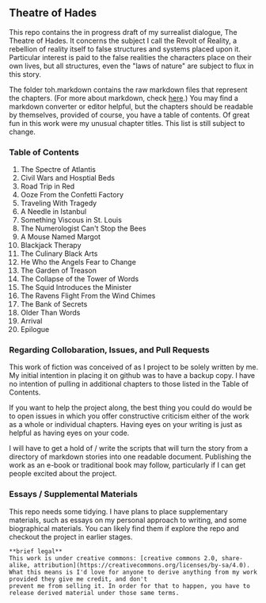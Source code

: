 ## Theatre of Hades

This repo contains the in progress draft of my surrealist dialogue, The Theatre of Hades. It concerns the subject I call the Revolt of Reality, a rebellion of reality itself to false structures and systems placed upon it. Particular interest is paid to the false realities the characters place on their own lives, but all structures, even the "laws of nature" are subject to flux in this story.

The folder toh.markdown contains the raw markdown files that represent the chapters. (For more about markdown, check [here](https://www.markdown.com).) You may find a markdown converter or editor helpful, but the chapters should be readable by themselves, provided of course, you have a table of contents. Of great fun in this work were my unusual chapter titles. This list is still subject to change.

### Table of Contents

1. The Spectre of Atlantis
2. Civil Wars and Hosptial Beds
3. Road Trip in Red
4. Ooze From the Confetti Factory
5. Traveling With Tragedy
6. A Needle in Istanbul
7. Something Viscous in St. Louis
8. The Numerologist Can't Stop the Bees
9. A Mouse Named Margot
10. Blackjack Therapy
11. The Culinary Black Arts
11. He Who the Angels Fear to Change
12. The Garden of Treason
13. The Collapse of the Tower of Words
14. The Squid Introduces the Minister
15. The Ravens Flight From the Wind Chimes
16. The Bank of Secrets
17. Older Than Words
18. Arrival
19. Epilogue

### Regarding Collobaration, Issues, and Pull Requests

This work of fiction was conceived of as I project to be solely written by me. My initial intention in placing it on github was to have a backup copy. I have no intention of pulling in additional chapters to those listed in the Table of Contents.

If you want to help the project along, the best thing you could do would be to open issues in which you offer constructive criticism either of the work as a whole or individual chapters. Having eyes on your writing is just as helpful as having eyes on your code.

I will have to get a hold of / write the scripts that will turn the story from a directory of markdown stories into one readable document. Publishing the work as an e-book or traditional book may follow, particularly if I can get people excited about the project.

### Essays / Supplemental Materials

This repo needs some tidying. I have plans to place supplementary materials, such as essays on my personal approach to writing, and some biographical materials. You can likely find them if explore the repo and checkout the project in earlier stages.

```
**brief legal**
This work is under creative commons: [creative commons 2.0, share-alike, attribution](https://creativecommons.org/licenses/by-sa/4.0).
What this means is I'd love for anyone to derive anything from my work provided they give me credit, and don't
prevent me from selling it. In order for that to happen, you have to release derived material under those same terms.
```

